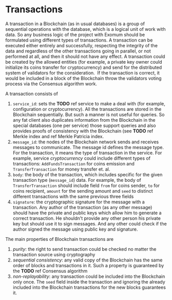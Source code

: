 # Transactions

A transaction in a Blockchain (as in usual databases) is a group of sequential
operations with the database, which is a logical unit of work with data. So any
business logic of the project with Exomum should be formulated using different
types of transactions. A transaction can be executed either entirely and successfully,
respecting the integrity of the data and regardless of the other transactions going
in parallel, or not performed at all, and then it should not have any effect. A
transaction could be created by the allowed entities (for example, a private key
owner could initialize its coins transfer for cryptocurrency) and send for the distributed
system of validators for the consideration.  If the transaction is correct, it would
be included in a block of the Blockchain throw the validators voting process via
the Consensus algorithm work.

A transaction consists of

1. `service_id`: sets the **TODO** ref service to make a deal with (for example,
configuration or cryptocurrency). All the transactions are stored in the Blockchain
sequentially. But such a manner is not useful for queries. So any fat client also
duplicates information from the Blockchain in the special databases (one per service)
those support queries and also provides proofs of consistency with the Blockchain
(see **TODO** ref Merkle index and ref Merkle Patricia index.
2. `message_id`: the nodes of the Blockchain network sends and receives messages
to communicate. The message id defines the message type. For the transaction, it
means the type of transaction in the service. For example, service *cryptocurrency*
could include different types of transactions: `AddFundsTransaction` for coins emission
and `TransferTransaction` for money transfer et. al.
3. `body`: the body of the transaction, which includes specific for the given transaction
type (`message_id`) data. For example, the body of `TransferTransaction` should
include field `from` for coins sender, `to` for coins recipient, `amount` for the
sending amount and `seed` to distinct different transactions with the same previous
three fields
4. `signature`: the cryptographic signature for the message with a transaction.
Any author of the transaction (as any other message) should have the private and
public keys which allow him to generate a correct transaction. He shouldn't provide
any other person his private key but should use it to sign messages. And any other
could check if the author signed the message using public key and signature.

The main properties of Blockchain transactions are

1. *purity*: the right to send transaction could be checked no matter the transaction
source using cryptography
2. *sequential consistency*: any valid copy of the Blockchain has the same order
of blocks and transactions in it. Such a property is guaranteed by the **TODO** ref
Consensus algorithm
3. *non-replayability*: any transaction could be included into the Blockchain only
once. The `seed` field inside the transaction and ignoring the already included
into the Blockchain transactions for the new blocks guarantees it.
